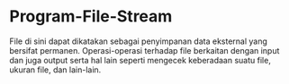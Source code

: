 # Program-File-Stream
File di sini dapat dikatakan sebagai penyimpanan data eksternal yang bersifat permanen. Operasi-operasi terhadap file berkaitan dengan input dan juga output serta hal lain seperti mengecek keberadaan suatu file, ukuran file, dan lain-lain.
